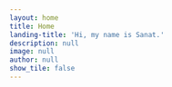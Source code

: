 ```yaml
---
layout: home
title: Home
landing-title: 'Hi, my name is Sanat.'
description: null
image: null
author: null
show_tile: false
---
```

